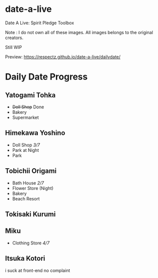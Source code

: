 # date-a-live
Date A Live: Spirit Pledge Toolbox

Note : 
I do not own all of these images.
All images belongs to the original creators.

Still WIP

Preview:
https://respectz.github.io/date-a-live/dailydate/

# Daily Date Progress
## Yatogami Tohka
* ~~Doll Shop~~ Done
* Bakery
* Supermarket
## Himekawa Yoshino
* Doll Shop *3/7*
* Park at Night
* Park
## Tobichii Origami
* Bath House *2/7*
* Flower Store (Night)
* Bakery
* Beach Resort
## Tokisaki Kurumi
## Miku
* Clothing Store *4/7*
## Itsuka Kotori

i suck at front-end no complaint 
